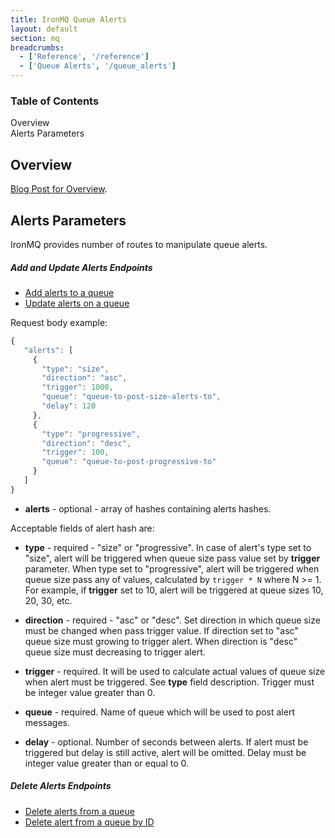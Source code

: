 ```yaml
---
title: IronMQ Queue Alerts
layout: default
section: mq
breadcrumbs:
  - ['Reference', '/reference']
  - ['Queue Alerts', '/queue_alerts']
---
```


<section id="toc">
  <h3>Table of Contents</h3>
  <ul>
    <li><a href="#overview">Overview</a></li>
    <li><a href="#alerts_parameters">Alerts Parameters</a></li>
  </ul>  
</section>

<h2 id="overview">Overview</h2>

[Blog Post for Overview](http://blog.iron.io).

<h2 id="alerts_parameters">Alerts Parameters</h2>

IronMQ provides number of routes to manipulate queue alerts.

##### Add and Update Alerts Endpoints

* [Add alerts to a queue](/mq/reference/api/#add_alerts_to_a_queue)
* [Update alerts on a queue](/mq/reference/api/#update_alerts_on_a_queue)

Request body example:

```js
{
   "alerts": [
     {
       "type": "size",
       "direction": "asc",
       "trigger": 1000,
       "queue": "queue-to-post-size-alerts-to",
       "delay": 120
     },
     {
       "type": "progressive",
       "direction": "desc",
       "trigger": 100,
       "queue": "queue-to-post-progressive-to"
     }
   ]
}
```

* **alerts** - optional - array of hashes containing alerts hashes.

Acceptable fields of alert hash are:

* **type** - required - "size" or "progressive".
In case of alert's type set to "size", alert will be triggered when queue size pass value
set by **trigger** parameter.
When type set to "progressive", alert will be triggered when queue size pass any of values,
calculated by `trigger * N` where N >= 1. For example, if **trigger** set to 10,
alert will be triggered at queue sizes 10, 20, 30, etc. 

* **direction** - required - "asc" or "desc".
Set direction in which queue size must be changed when pass trigger value.
If direction set to "asc" queue size must growing to trigger alert.
When direction is "desc" queue size must decreasing to trigger alert.
* **trigger** - required. It will be used to calculate actual values of queue size when alert must be triggered.
See **type** field description. Trigger must be integer value greater than 0.
* **queue** - required. Name of queue which will be used to post alert messages.
* **delay** - optional. Number of seconds between alerts.
If alert must be triggered but delay is still active, alert will be omitted.
Delay must be integer value greater than or equal to 0.

##### Delete Alerts Endpoints

* [Delete alerts from a queue](/mq/reference/api/#delete_alerts_from_a_queue)
* [Delete alert from a queue by ID](/mq/reference/api/#delete_alert_from_a_queue_by_id)
